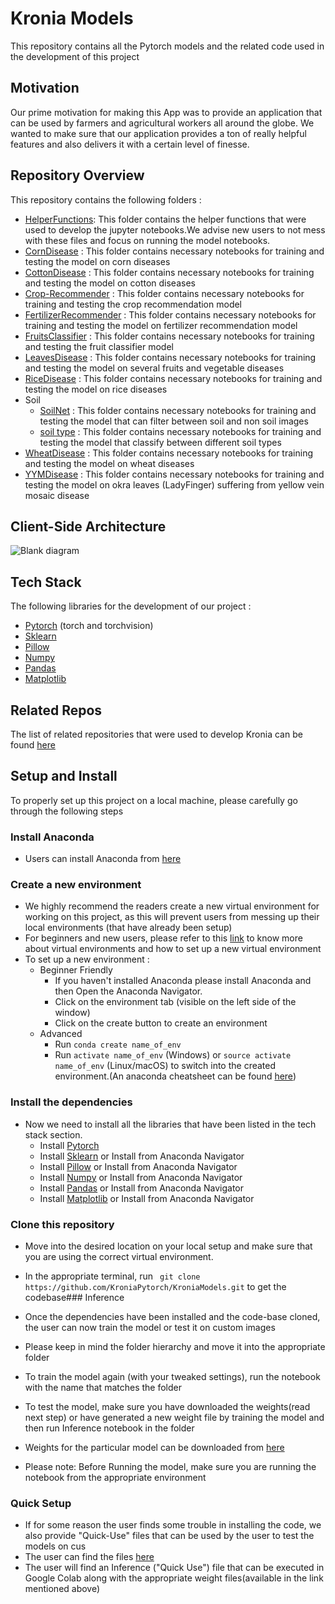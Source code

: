# Kronia Models
This repository contains all the Pytorch models and the related code used in the development of this project

## Motivation

Our prime motivation for making this App was to provide an application that can be used by farmers and agricultural workers all around the globe. We wanted to make sure that our application provides a ton of really helpful features and also delivers it with a certain level of finesse.

## Repository Overview

This repository contains the following folders :

- [HelperFunctions](https://github.com/KroniaPytorch/KroniaModels/tree/main/HelperFunctions): This folder contains the helper functions that were used to develop the jupyter notebooks.We advise new users to not mess with these files and focus on running the model notebooks.  
- [CornDisease](https://github.com/KroniaPytorch/KroniaModels/tree/main/CornDisease) : This folder contains necessary notebooks for training and testing the model on corn diseases
- [CottonDisease](https://github.com/KroniaPytorch/KroniaModels/tree/main/CottonDisease) : This folder contains necessary notebooks for training and testing the model on cotton diseases
- [Crop-Recommender](https://github.com/KroniaPytorch/KroniaModels/tree/main/Crop-Recommender) : This folder contains necessary notebooks for training and testing the crop recommendation model
- [FertilizerRecommender](https://github.com/KroniaPytorch/KroniaModels/tree/main/FertilizerRecommender) : This folder contains necessary notebooks for training and testing the model on fertilizer recommendation model
- [FruitsClassifier](https://github.com/KroniaPytorch/KroniaModels/tree/main/FruitsClassifier) : This folder contains necessary notebooks for training and testing the fruit classifier model
- [LeavesDisease](https://github.com/KroniaPytorch/KroniaModels/tree/main/LeavesDisease) : This folder contains necessary notebooks for training and testing the model on several fruits and vegetable diseases
- [RiceDisease](https://github.com/KroniaPytorch/KroniaModels/tree/main/RiceDisease) : This folder contains necessary notebooks for training and testing the model on rice diseases
- Soil
    - [SoilNet](https://github.com/KroniaPytorch/KroniaModels/tree/main/Soil/SoilNet) : This folder contains necessary notebooks for training and testing the model that can filter between soil and non soil images
    - [soil type](https://github.com/KroniaPytorch/KroniaModels/tree/main/Soil/SoilType) : This folder contains necessary notebooks for training and testing the model that classify between different soil types
- [WheatDisease](https://github.com/KroniaPytorch/KroniaModels/tree/main/WheatDisease) : This folder contains necessary notebooks for training and testing the model on wheat diseases
- [YYMDisease](https://github.com/KroniaPytorch/KroniaModels/tree/main/YVMDisease) : This folder contains necessary notebooks for training and testing the model on okra leaves (LadyFinger) suffering from yellow vein mosaic disease

## Client-Side Architecture

![Blank diagram](https://user-images.githubusercontent.com/62841337/140185728-11ffb890-aac3-44eb-bf94-a23e1776409d.png)


## Tech Stack

The following libraries for the development of our project :

- [Pytorch](https://pytorch.org/) (torch and torchvision)
- [Sklearn](https://scikit-learn.org/stable/) 
- [Pillow](https://pypi.org/project/Pillow/)
- [Numpy](https://numpy.org/)
- [Pandas](https://pandas.pydata.org/)
- [Matplotlib](https://matplotlib.org/)

## Related Repos
The list of related repositories that were used to develop Kronia can be found [here](https://github.com/KroniaPytorch)

## Setup and Install
To properly set up this project on a local machine, please carefully go through the following steps

### Install Anaconda

- Users can install Anaconda from [here](https://www.anaconda.com/products/individual)
### Create a new environment

- We highly recommend the readers create a new virtual environment for working on this project, as  this will prevent users from messing up their local environments (that have already been setup)
- For beginners and new users, please refer to this [link](https://www.datacamp.com/community/tutorials/virtual-environment-in-python) to know more about virtual environments and how to set up a new virtual environment
- To set up a new environment :
    - Beginner Friendly 
        - If you haven't installed Anaconda please install Anaconda and then Open the Anaconda Navigator.
        - Click on the environment tab (visible on the left side of the window)
        - Click on the create button to create an environment
    - Advanced
       -   Run ``` conda create name_of_env ```
       -   Run ``` activate name_of_env ``` (Windows) or ```source activate name_of_env``` (Linux/macOS) to switch into the created environment.(An anaconda cheatsheet can be found [here](https://www.google.com/url?sa=t&rct=j&q=&esrc=s&source=web&cd=&cad=rja&uact=8&ved=2ahUKEwj0oJzz0PzzAhUA7HMBHY8BBQ4QFnoECAwQAQ&url=https%3A%2F%2Fdocs.conda.io%2Fprojects%2Fconda%2Fen%2F4.6.0%2F_downloads%2F52a95608c49671267e40c689e0bc00ca%2Fconda-cheatsheet.pdf&usg=AOvVaw3uUYEqas7NMuAmCCWAx_yl))

### Install the dependencies

- Now we need to install all the libraries that have been listed in the tech stack section.
  - Install [Pytorch](https://pytorch.org/) 
  - Install [Sklearn](https://scikit-learn.org/stable/install.html)  or Install from Anaconda Navigator
  - Install [Pillow](https://anaconda.org/anaconda/pillow) or Install from Anaconda Navigator
  - Install [Numpy](https://anaconda.org/anaconda/numpy) or Install from Anaconda Navigator
  - Install [Pandas](https://pandas.pydata.org/docs/getting_started/install.html#installing-with-anaconda) or Install from Anaconda Navigator
  - Install [Matplotlib](https://anaconda.org/conda-forge/matplotlib) or Install from Anaconda Navigator
### Clone this repository

- Move into the desired location on your local setup and make sure that you are using the correct virtual environment.
- In the appropriate terminal, run ``` git clone https://github.com/KroniaPytorch/KroniaModels.git``` to get the codebase### Inference

- Once the dependencies have been installed and the code-base cloned, the user can now train the model or test it on custom images
- Please keep in mind the folder hierarchy and move it into the appropriate folder
- To train the model again (with your tweaked settings), run the notebook with the name that matches the folder
- To test the model, make sure you have downloaded the weights(read next step) or have generated a new weight file by training the model and then run Inference notebook in the folder
- Weights for the particular model can be downloaded from [here](https://drive.google.com/drive/folders/1UXVMipuO_Dvskdv2g_4cMqoLIKRzi1HZ?usp=sharing)
- Please note: Before Running the model, make sure you are running the notebook from the appropriate environment
### Quick Setup

- If for some reason the user finds some trouble in installing the code, we also provide "Quick-Use" files that can be used by the user to test the models on cus
- The user can find the files [here](https://drive.google.com/drive/folders/1UXVMipuO_Dvskdv2g_4cMqoLIKRzi1HZ?usp=sharing)
- The user will find an Inference ("Quick Use") file that can be executed in Google Colab along with the appropriate weight files(available in the link mentioned above)

